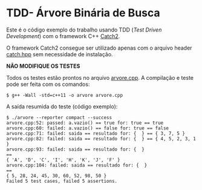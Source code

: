 
# TDD- Árvore Binária de Busca

Este é o código exemplo do trabalho usando TDD (*Test Driven Development*) com o framework C++ [Catch2](https://github.com/catchorg/Catch2/tree/v2.x).

O framework Catch2 consegue ser utilizado apenas com o arquivo header [catch.hpp](catch.hpp) sem necessidade de instalação.

**NÃO MODIFIQUE OS TESTES** 

Todos os testes estão prontos no arquivo [arvore.cpp](arvore.cpp). A compilação e teste pode ser feita com os comandos:
```
$ g++ -Wall -std=c++11 -o arvore arvore.cpp 
```

A saída resumida do teste (código exemplo):
```
$ ./arvore --reporter compact --success
arvore.cpp:52: passed: a.vazio() == true for: true == true
arvore.cpp:60: failed: a.vazio() == false for: true == false
arvore.cpp:71: failed: saida == resultado for: {  } == { 3, 7, 5 }
arvore.cpp:82: failed: saida == resultado for: {  } == { 4, 5, 2, 3, 1 }
arvore.cpp:93: failed: saida == resultado for: {  }
==
{ 'A', 'D', 'C', 'I', 'H', 'K', 'J', 'F' }
arvore.cpp:104: failed: saida == resultado for: {  }
==
{ 5, 28, 24, 45, 30, 60, 52, 98, 50 }
Failed 5 test cases, failed 5 assertions.
```

